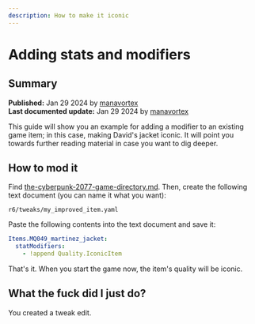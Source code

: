 ```yaml
---
description: How to make it iconic
---
```


# Adding stats and modifiers

## Summary

**Published:** Jan 29 2024 by [manavortex](https://app.gitbook.com/u/NfZBoxGegfUqB33J9HXuCs6PVaC3 "mention")\
**Last documented update:** Jan 29 2024 by [manavortex](https://app.gitbook.com/u/NfZBoxGegfUqB33J9HXuCs6PVaC3 "mention")

This guide will show you an example for adding a modifier to an existing game item; in this case, making David's jacket iconic. It will point you towards further reading material in case you want to dig deeper.



## How to mod it

Find [the-cyberpunk-2077-game-directory.md](../../../../for-mod-users/users-modding-cyberpunk-2077/the-cyberpunk-2077-game-directory.md "mention"). Then, create the following text document (you can name it what you want):

```
r6/tweaks/my_improved_item.yaml
```

Paste the following contents into the text document and save it:

```yaml
Items.MQ049_martinez_jacket:
  statModifiers:
    - !append Quality.IconicItem
```

That's it. When you start the game now, the item's quality will be iconic.

## What the fuck did I just do?

You created a tweak edit.
